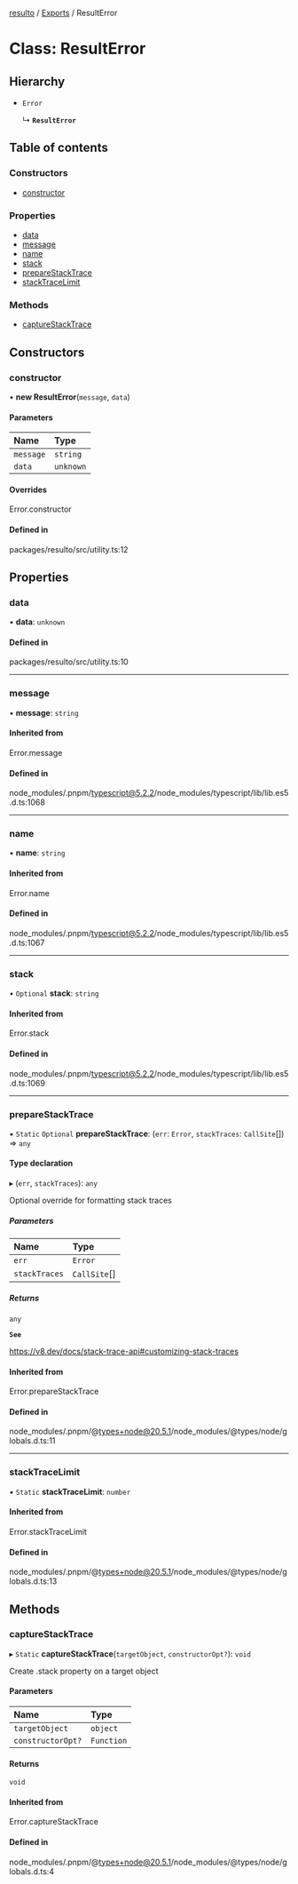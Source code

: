 [resulto](../README.md) / [Exports](../modules.md) / ResultError

# Class: ResultError

## Hierarchy

- `Error`

  ↳ **`ResultError`**

## Table of contents

### Constructors

- [constructor](ResultError.md#constructor)

### Properties

- [data](ResultError.md#data)
- [message](ResultError.md#message)
- [name](ResultError.md#name)
- [stack](ResultError.md#stack)
- [prepareStackTrace](ResultError.md#preparestacktrace)
- [stackTraceLimit](ResultError.md#stacktracelimit)

### Methods

- [captureStackTrace](ResultError.md#capturestacktrace)

## Constructors

### constructor

• **new ResultError**(`message`, `data`)

#### Parameters

| Name | Type |
| :------ | :------ |
| `message` | `string` |
| `data` | `unknown` |

#### Overrides

Error.constructor

#### Defined in

packages/resulto/src/utility.ts:12

## Properties

### data

• **data**: `unknown`

#### Defined in

packages/resulto/src/utility.ts:10

___

### message

• **message**: `string`

#### Inherited from

Error.message

#### Defined in

node_modules/.pnpm/typescript@5.2.2/node_modules/typescript/lib/lib.es5.d.ts:1068

___

### name

• **name**: `string`

#### Inherited from

Error.name

#### Defined in

node_modules/.pnpm/typescript@5.2.2/node_modules/typescript/lib/lib.es5.d.ts:1067

___

### stack

• `Optional` **stack**: `string`

#### Inherited from

Error.stack

#### Defined in

node_modules/.pnpm/typescript@5.2.2/node_modules/typescript/lib/lib.es5.d.ts:1069

___

### prepareStackTrace

▪ `Static` `Optional` **prepareStackTrace**: (`err`: `Error`, `stackTraces`: `CallSite`[]) => `any`

#### Type declaration

▸ (`err`, `stackTraces`): `any`

Optional override for formatting stack traces

##### Parameters

| Name | Type |
| :------ | :------ |
| `err` | `Error` |
| `stackTraces` | `CallSite`[] |

##### Returns

`any`

**`See`**

https://v8.dev/docs/stack-trace-api#customizing-stack-traces

#### Inherited from

Error.prepareStackTrace

#### Defined in

node_modules/.pnpm/@types+node@20.5.1/node_modules/@types/node/globals.d.ts:11

___

### stackTraceLimit

▪ `Static` **stackTraceLimit**: `number`

#### Inherited from

Error.stackTraceLimit

#### Defined in

node_modules/.pnpm/@types+node@20.5.1/node_modules/@types/node/globals.d.ts:13

## Methods

### captureStackTrace

▸ `Static` **captureStackTrace**(`targetObject`, `constructorOpt?`): `void`

Create .stack property on a target object

#### Parameters

| Name | Type |
| :------ | :------ |
| `targetObject` | `object` |
| `constructorOpt?` | `Function` |

#### Returns

`void`

#### Inherited from

Error.captureStackTrace

#### Defined in

node_modules/.pnpm/@types+node@20.5.1/node_modules/@types/node/globals.d.ts:4
